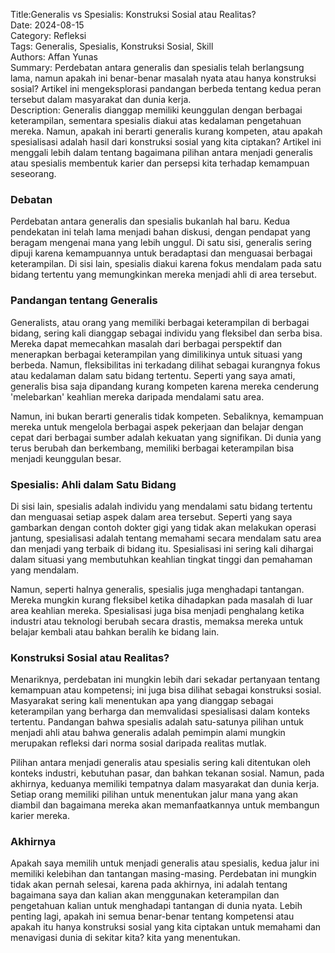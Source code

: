 Title:Generalis vs Spesialis: Konstruksi Sosial atau Realitas?  
Date: 2024-08-15  
Category: Refleksi  
Tags: Generalis, Spesialis, Konstruksi Sosial, Skill  
Authors: Affan Yunas  
Summary: Perdebatan antara generalis dan spesialis telah berlangsung lama, namun apakah ini benar-benar masalah nyata atau hanya konstruksi sosial? Artikel ini mengeksplorasi pandangan berbeda tentang kedua peran tersebut dalam masyarakat dan dunia kerja.  
Description: Generalis dianggap memiliki keunggulan dengan berbagai keterampilan, sementara spesialis diakui atas kedalaman pengetahuan mereka. Namun, apakah ini berarti generalis kurang kompeten, atau apakah spesialisasi adalah hasil dari konstruksi sosial yang kita ciptakan? Artikel ini menggali lebih dalam tentang bagaimana pilihan antara menjadi generalis atau spesialis membentuk karier dan persepsi kita terhadap kemampuan seseorang.

### Debatan

Perdebatan antara generalis dan spesialis bukanlah hal baru. Kedua pendekatan ini telah lama menjadi bahan diskusi, dengan pendapat yang beragam mengenai mana yang lebih unggul. Di satu sisi, generalis sering dipuji karena kemampuannya untuk beradaptasi dan menguasai berbagai keterampilan. Di sisi lain, spesialis diakui karena fokus mendalam pada satu bidang tertentu yang memungkinkan mereka menjadi ahli di area tersebut.

### Pandangan tentang Generalis

Generalists, atau orang yang memiliki berbagai keterampilan di berbagai bidang, sering kali dianggap sebagai individu yang fleksibel dan serba bisa. Mereka dapat memecahkan masalah dari berbagai perspektif dan menerapkan berbagai keterampilan yang dimilikinya untuk situasi yang berbeda. Namun, fleksibilitas ini terkadang dilihat sebagai kurangnya fokus atau kedalaman dalam satu bidang tertentu. Seperti yang saya amati, generalis bisa saja dipandang kurang kompeten karena mereka cenderung 'melebarkan' keahlian mereka daripada mendalami satu area.

Namun, ini bukan berarti generalis tidak kompeten. Sebaliknya, kemampuan mereka untuk mengelola berbagai aspek pekerjaan dan belajar dengan cepat dari berbagai sumber adalah kekuatan yang signifikan. Di dunia yang terus berubah dan berkembang, memiliki berbagai keterampilan bisa menjadi keunggulan besar.

### Spesialis: Ahli dalam Satu Bidang

Di sisi lain, spesialis adalah individu yang mendalami satu bidang tertentu dan menguasai setiap aspek dalam area tersebut. Seperti yang saya gambarkan dengan contoh dokter gigi yang tidak akan melakukan operasi jantung, spesialisasi adalah tentang memahami secara mendalam satu area dan menjadi yang terbaik di bidang itu. Spesialisasi ini sering kali dihargai dalam situasi yang membutuhkan keahlian tingkat tinggi dan pemahaman yang mendalam.

Namun, seperti halnya generalis, spesialis juga menghadapi tantangan. Mereka mungkin kurang fleksibel ketika dihadapkan pada masalah di luar area keahlian mereka. Spesialisasi juga bisa menjadi penghalang ketika industri atau teknologi berubah secara drastis, memaksa mereka untuk belajar kembali atau bahkan beralih ke bidang lain.

### Konstruksi Sosial atau Realitas?

Menariknya, perdebatan ini mungkin lebih dari sekadar pertanyaan tentang kemampuan atau kompetensi; ini juga bisa dilihat sebagai konstruksi sosial. Masyarakat sering kali menentukan apa yang dianggap sebagai keterampilan yang berharga dan memvalidasi spesialisasi dalam konteks tertentu. Pandangan bahwa spesialis adalah satu-satunya pilihan untuk menjadi ahli atau bahwa generalis adalah pemimpin alami mungkin merupakan refleksi dari norma sosial daripada realitas mutlak.

Pilihan antara menjadi generalis atau spesialis sering kali ditentukan oleh konteks industri, kebutuhan pasar, dan bahkan tekanan sosial. Namun, pada akhirnya, keduanya memiliki tempatnya dalam masyarakat dan dunia kerja. Setiap orang memiliki pilihan untuk menentukan jalur mana yang akan diambil dan bagaimana mereka akan memanfaatkannya untuk membangun karier mereka.

### Akhirnya

Apakah saya memilih untuk menjadi generalis atau spesialis, kedua jalur ini memiliki kelebihan dan tantangan masing-masing. Perdebatan ini mungkin tidak akan pernah selesai, karena pada akhirnya, ini adalah tentang bagaimana saya dan kalian akan menggunakan keterampilan dan pengetahuan kalian untuk menghadapi tantangan di dunia nyata. Lebih penting lagi, apakah ini semua benar-benar tentang kompetensi atau apakah itu hanya konstruksi sosial yang kita ciptakan untuk memahami dan menavigasi dunia di sekitar kita? kita yang menentukan.
